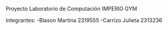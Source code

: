 Proyecto Laboratorio de Computación
  IMPERIO GYM

  Integrantes: 
  -Blason Martina 2319555
  -Carrizo Julieta 2313236

  
